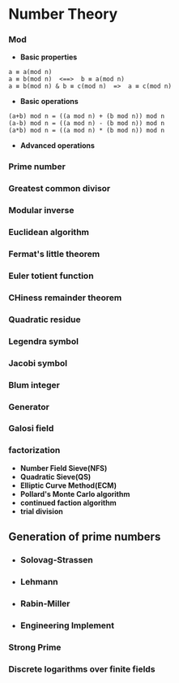 # Number Theory

### Mod
- **Basic properties**
```
a ≡ a(mod n)
a ≡ b(mod n)  <==>  b ≡ a(mod n)
a ≡ b(mod n) & b ≡ c(mod n)  =>  a ≡ c(mod n) 
```

- **Basic operations**
```
(a+b) mod n = ((a mod n) + (b mod n)) mod n
(a-b) mod n = ((a mod n) - (b mod n)) mod n
(a*b) mod n = ((a mod n) * (b mod n)) mod n
```

- **Advanced operations**

### Prime number

### Greatest common divisor

### Modular inverse

### Euclidean algorithm

### Fermat's little theorem

### Euler totient function

### CHiness remainder theorem

### Quadratic residue

### Legendra symbol

### Jacobi symbol

### Blum integer

### Generator

### Galosi field

### factorization
- **Number Field Sieve(NFS)**
- **Quadratic Sieve(QS)**
- **Elliptic Curve Method(ECM)**
- **Pollard's Monte Carlo algorithm**
- **continued faction algorithm**
- **trial division**

## Generation of prime numbers

- ### Solovag-Strassen
- ### Lehmann
- ### Rabin-Miller
- ### Engineering Implement

### Strong Prime

### Discrete logarithms over finite fields